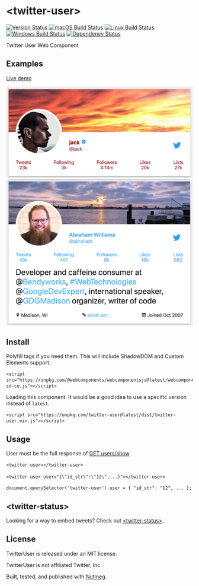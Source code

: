 &lt;twitter-user&gt;
====

[![Version Status](https://img.shields.io/npm/v/twitter-user.svg?style=flat&label=version&colorB=4bc524)](https://npmjs.com/package/twitter-user)
[![macOS Build Status](https://img.shields.io/circleci/project/github/abraham/twitter-user.svg?style=flat&label=macos)](https://circleci.com/gh/abraham/twitter-user)
[![Linux Build Status](https://img.shields.io/travis/abraham/twitter-user.svg?style=flat&label=linux)](https://travis-ci.org/abraham/twitter-user)
[![Windows Build Status](https://img.shields.io/appveyor/ci/abraham/twitter-user.svg?style=flat&label=windows)](https://ci.appveyor.com/project/abraham/twitter-user)
[![Dependency Status](https://david-dm.org/abraham/twitter-user.svg?style=flat)](https://david-dm.org/abraham/twitter-user)

Twitter User Web Component

Examples
----

[Live demo](https://codepen.io/abrahamwilliams/pen/dJaEpq)

![Example](/images/jack.png)
![Example with description](/images/abraham.png)

Install
----

Polyfill tags if you need them. This will include ShadowDOM and Custom Elements support.

```
<script src="https://unpkg.com/@webcomponents/webcomponentsjs@latest/webcomponents-sd-ce.js"></script>
```

Loading this component. It would be a good idea to use a specific version instead of `latest`.

```
<script src="https://unpkg.com/twitter-user@latest/dist/twitter-user.min.js"></script>
```

Usage
----

User must be the full response of [GET users/show](https://developer.twitter.com/en/docs/accounts-and-users/follow-search-get-users/api-reference/get-users-show).

```
<twitter-user></twitter-user>

<twitter-user user="{\"id_str\":\"12\",...}"></twitter-user>
```

```
document.querySelector('twitter-user').user = { "id_str": "12", ... };

```

&lt;twitter-status&gt;
----

Looking for a way to embed tweets? Check out [&lt;twitter-status&gt;](https://github.com/abraham/twitter-status).

License
----

TwitterUser is released under an MIT license.

TwitterUser is not affiliated Twitter, Inc.

Built, tested, and published with [Nutmeg](https://nutmeg.tools).
